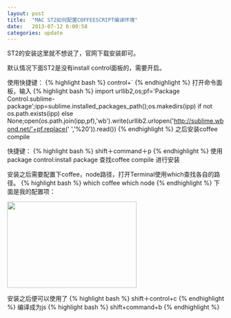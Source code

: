 ```yaml
---
layout: post
title:  "MAC ST2如何配置COFFEESCRIPT编译环境"
date:   2013-07-12 6:00:58
categories: update
---
```


ST2的安装这里就不想说了，官网下载安装即可。

默认情况下面ST2是没有install control面板的，需要开启。

使用快捷键：
{% highlight bash %}
control+`
{% endhighlight %}
打开命令面板，输入
{% highlight bash %}
import urllib2,os;pf='Package Control.sublime-package';ipp=sublime.installed_packages_path();os.makedirs(ipp) if not os.path.exists(ipp) else None;open(os.path.join(ipp,pf),'wb').write(urllib2.urlopen('http://sublime.wbond.net/'+pf.replace(' ','%20')).read())
{% endhighlight %}
之后安装coffee compile

快捷键：
{% highlight bash %}
shift＋command＋p
{% endhighlight %}
使用package control:install package 查找coffee compile 进行安装

安装之后需要配置下coffee，node路径，打开Terminal使用which查找各自的路径。
{% highlight bash %}
which coffee
which node
{% endhighlight %}
下面是我的配置项： 
<p><a href="{{ site.url }}/src/updateimg/3022407470.png"><img width="300" height="200" src="{{ site.url }}/src/updateimg/3022407470.png"></a></p>
安装之后便可以使用了
{% highlight bash %}
shift＋control+c
{% endhighlight %}
编译成为js
{% highlight bash %}
shift+command+b
{% endhighlight %}
